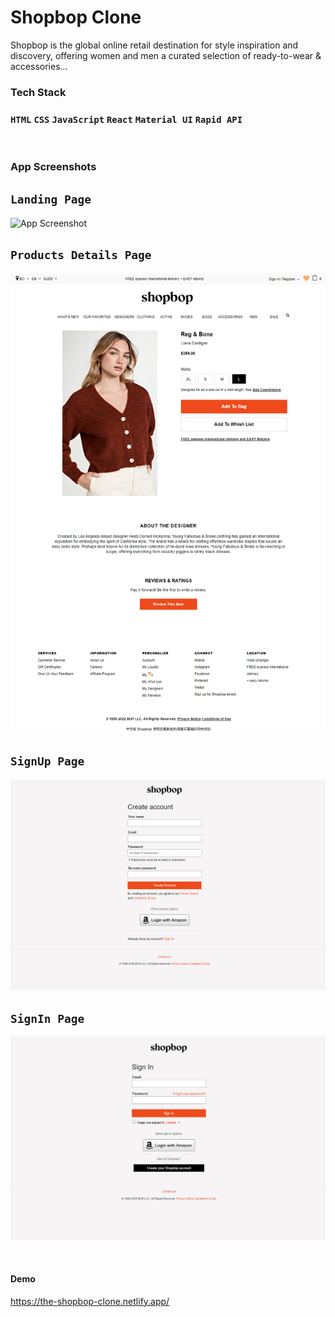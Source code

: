 # Shopbop Clone

Shopbop is the global online retail destination for style inspiration and discovery, 
offering women and men a curated selection of ready-to-wear & accessories...

### Tech Stack

### `HTML` `CSS` `JavaScript` `React` `Material UI` `Rapid API`

<br/>

### App Screenshots

## `Landing Page`

![App Screenshot](./images/landingPage.png)

## `Products Details Page`

![App Screenshot](./images/productDetails.png)

## `SignUp Page`

![App Screenshot](./images/signup.png)

## `SignIn Page`

![App Screenshot](./images/signin.png)


<br />


#### Demo

https://the-shopbop-clone.netlify.app/
